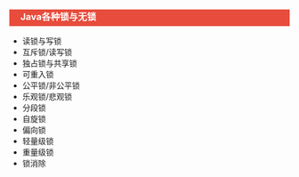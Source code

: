 <h3 style="padding-bottom:6px; padding-left:20px; color:#ffffff; background-color:#E74C3C;">Java各种锁与无锁</h3>



- 读锁与写锁
- 互斥锁/读写锁
- 独占锁与共享锁
- 可重入锁
- 公平锁/非公平锁
- 乐观锁/悲观锁
- 分段锁
- 自旋锁
- 偏向锁
- 轻量级锁
- 重量级锁
- 锁消除